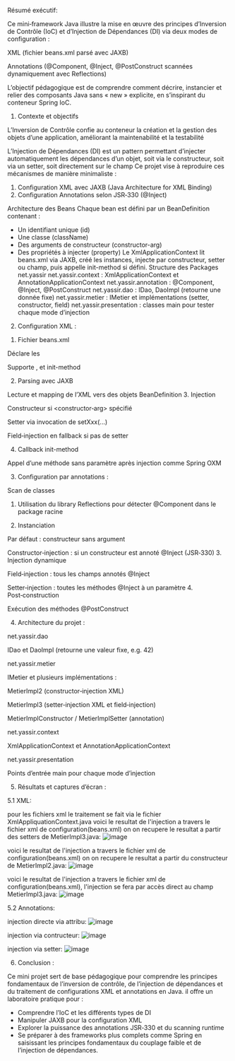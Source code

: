 Résumé exécutif:

Ce mini‑framework Java illustre la mise en œuvre des principes d’Inversion de Contrôle (IoC) et d’Injection de Dépendances (DI) via deux modes de configuration :

XML (fichier beans.xml parsé avec JAXB)

Annotations (@Component, @Inject, @PostConstruct scannées dynamiquement avec Reflections)

L’objectif pédagogique est de comprendre comment décrire, instancier et relier des composants Java sans « new » explicite, en s’inspirant du conteneur Spring IoC. 

1) Contexte et objectifs
   
L’Inversion de Contrôle confie au conteneur la création et la gestion des objets d’une application, améliorant la maintenabilité et la testabilité 

L’Injection de Dépendances (DI) est un pattern permettant d’injecter automatiquement les dépendances d’un objet, soit via le constructeur, soit via un setter, soit directement sur le champ
Ce projet vise à reproduire ces mécanismes de manière minimaliste :

1. Configuration XML avec JAXB (Java Architecture for XML Binding)
2. Configuration Annotations selon JSR‑330 (@Inject)

Architecture des Beans
Chaque bean est défini par un BeanDefinition contenant :
- Un identifiant unique (id)
- Une classe (className)
- Des arguments de constructeur (constructor-arg)
- Des propriétés à injecter (property)
Le XmlApplicationContext lit beans.xml via JAXB, créé les instances, injecte par constructeur, setter ou champ, puis appelle init-method si défini.
Structure des Packages net.yassir
net.yassir.context : XmlApplicationContext et AnnotationApplicationContext
net.yassir.annotation : @Component, @Inject, @PostConstruct
net.yassir.dao : IDao, DaoImpl (retourne une donnée fixe)
net.yassir.metier : IMetier et implémentations (setter, constructor, field)
net.yassir.presentation : classes main pour tester chaque mode d’injection


2) Configuration XML :
   
1. Fichier beans.xml

Déclare les <bean id="..." class="...">

Supporte <constructor-arg>, <property> et init-method

2. Parsing avec JAXB

Lecture et mapping de l’XML vers des objets BeanDefinition
3. Injection

Constructeur si <constructor‑arg> spécifié

Setter via invocation de setXxx(...)

Field‑injection en fallback si pas de setter

4. Callback init-method

Appel d’une méthode sans paramètre après injection comme Spring OXM

3) Configuration par annotations :
   
Scan de classes

1. Utilisation du library Reflections pour détecter @Component dans le package racine

2. Instanciation

Par défaut : constructeur sans argument

Constructor‑injection : si un constructeur est annoté @Inject (JSR‑330)
3. Injection dynamique

Field‑injection : tous les champs annotés @Inject

Setter‑injection : toutes les méthodes @Inject à un paramètre
4. Post‑construction

Exécution des méthodes @PostConstruct

4) Architecture du projet :
   
net.yassir.dao

IDao et DaoImpl (retourne une valeur fixe, e.g. 42)

net.yassir.metier

IMetier et plusieurs implémentations :

MetierImpl2 (constructor‑injection XML)

MetierImpl3 (setter‑injection XML et field‑injection)

MetierImplConstructor / MetierImplSetter (annotation)

net.yassir.context

XmlApplicationContext et AnnotationApplicationContext

net.yassir.presentation

Points d’entrée main pour chaque mode d’injection

5) Résultats et captures d’écran :

   
5.1 XML:

pour les fichiers xml le traitement se fait via le fichier XmlAppliquationContext.java 
voici le resultat de l'injection a travers le fichier xml de configuration(beans.xml) on on recupere le resultat a partir des setters de MetierImpl3.java: 
![image](https://github.com/user-attachments/assets/488b80a9-7c85-43b8-8199-19c3c135aae9)

voici le resultat de l'injection a travers le fichier xml de configuration(beans.xml) on on recupere le resultat a partir du constructeur de MetierImpl2.java: 
![image](https://github.com/user-attachments/assets/215ff394-7896-4432-943e-416cd681e3e4)

voici le resultat de l'injection a travers le fichier xml de configuration(beans.xml), l'injection se fera par accès direct au champ MetierImpl3.java: 
![image](https://github.com/user-attachments/assets/72b4dbdd-55be-40ee-a00f-9038385471e1)

5.2 Annotations:

injection directe via attribu: 
![image](https://github.com/user-attachments/assets/0db4f45d-958f-48bc-9342-73470bd9bf75)

injection via contructeur: 
![image](https://github.com/user-attachments/assets/68c01592-44df-478d-bf4a-4f09d055fb24)

injection via setter: 
![image](https://github.com/user-attachments/assets/059650c1-e8ca-411d-b34b-22f6eb10254a)

6) Conclusion :
   
Ce mini projet sert de base pédagogique pour comprendre les principes fondamentaux de l’inversion de contrôle, de l’injection de dépendances et du traitement de configurations XML et annotations en Java.
il offre un laboratoire pratique pour :

- Comprendre l’IoC et les différents types de DI
- Manipuler JAXB pour la configuration XML
- Explorer la puissance des annotations JSR‑330 et du scanning runtime
- Se préparer à des frameworks plus complets comme Spring  en saisissant les principes fondamentaux du couplage faible et de l’injection de dépendances.





